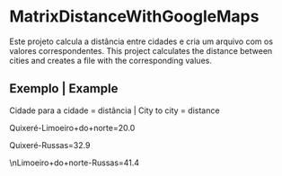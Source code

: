 # MatrixDistanceWithGoogleMaps
Este projeto calcula a distância entre cidades e cria um arquivo com os valores correspondentes.
This project calculates the distance between cities and creates a file with the corresponding values.
## Exemplo | Example

Cidade para a cidade = distância | City to city = distance

Quixeré-Limoeiro+do+norte=20.0

Quixeré-Russas=32.9

\nLimoeiro+do+norte-Russas=41.4
